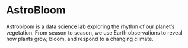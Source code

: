 # AstroBloom
Astrobloom is a data science lab exploring the rhythm of our planet’s vegetation. From season to season, we use Earth observations to reveal how plants grow, bloom, and respond to a changing climate.

